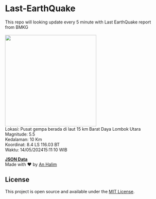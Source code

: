 # Last-EarthQuake
This repo will looking update every 5 minute with Last EarthQuake report from BMKG
<br>
<br>
<img src="https://static.bmkg.go.id/20240514151110.mmi.jpg" width="300"/>
<br>
Lokasi: Pusat gempa berada di laut 15 km Barat Daya Lombok Utara <br>
Magnitude: 5.5 <br>
Kedalaman: 10 Km <br>
Koordinat: 8.4 LS 116.03 BT <br>
Waktu: 14/05/202415:11:10 WIB <br>

<a href="./data/data.json">**JSON Data**</a>
<br>
Made with ❤️ by <a href="https://github.com/an-halim">An Halim</a>
## License

This project is open source and available under the [MIT License](LICENSE).
